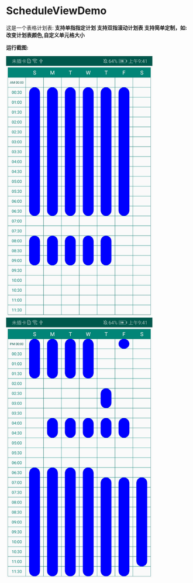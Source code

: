 # ScheduleViewDemo
这是一个表格计划表:<b/>
支持单指指定计划
支持双指滚动计划表
支持简单定制，如: 改变计划表颜色,自定义单元格大小


运行截图:

<img src="https://github.com/PPQingZhao/ScheduleViewDemo/blob/master/screenshots/Screenshot_20191120_094130_com.pp.scheduleviewdemo.jpg" width="400"/>


<img src="https://github.com/PPQingZhao/ScheduleViewDemo/blob/master/screenshots/Screenshot_20191120_094200_com.pp.scheduleviewdemo.jpg" width="400"/>
